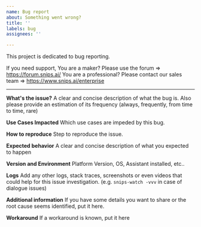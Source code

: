 ```yaml
---
name: Bug report
about: Something went wrong?
title: ''
labels: bug
assignees: ''

---
```


This project is dedicated to bug reporting.

If you need support, 
You are a maker? Please use the forum => https://forum.snips.ai/
You are a professional? Please contact our sales team => https://www.snips.ai/enterprise 

---

**What's the issue?**
A clear and concise description of what the bug is.
Also please provide an estimation of its frequency (always, frequently, from time to time, rare)

**Use Cases Impacted**
Which use cases are impeded by this bug.

**How to reproduce**
Step to reproduce the issue.

**Expected behavior**
A clear and concise description of what you expected to happen

**Version and Environment**
Platform Version, OS, Assistant installed, etc..

**Logs**
Add any other logs, stack traces, screenshots or even videos that could help for this issue investigation. (e.g. `snips-watch -vvv` in case of dialogue issues)

**Additional information**
If you have some details you want to share or the root cause seems identified, put it here.

**Workaround**
If a workaround is known, put it here
